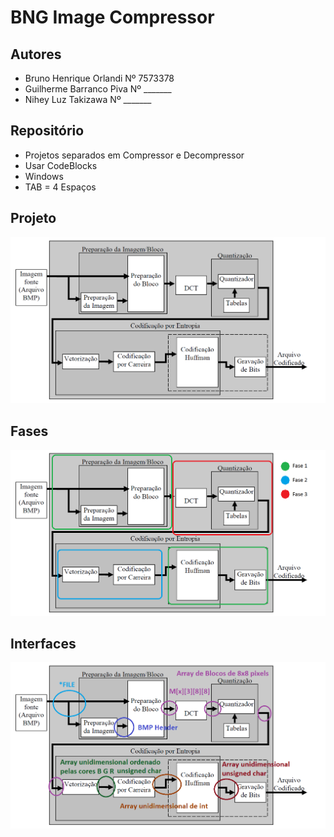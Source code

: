 BNG Image Compressor
=====================

Autores
-----------
- Bruno Henrique Orlandi		Nº 7573378
- Guilherme Barranco Piva		Nº _______
- Nihey Luz Takizawa			Nº _______


Repositório
-------------

- Projetos separados em Compressor e Decompressor
- Usar CodeBlocks
- Windows
- TAB = 4 Espaços

Projeto
---------
![Projeto](Projeto.png "Projeto")

Fases
-----------
![Fases](Fases.png "Fases")

Interfaces
-----------
![Interfaces](Interfaces.png "Interfaces")

